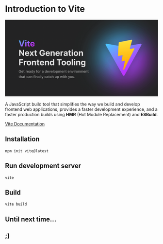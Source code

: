 # Introduction to Vite

![Vite Introduction](./Resources/Memes/Vite-Intro.png)

A JavaScript build tool that simplifies the way we build and develop frontend web applications, provides a faster development experience, and a faster production builds using **HMR** (Hot Module Replacement) and **ESBuild**.

[Vite Documentation](https://vitejs.dev/guide/)

## Installation

```shell
npm init vite@latest
```

## Run development server

```shell
vite
```

## Build

```shell
vite build
```

## Until next time...

## ;)
